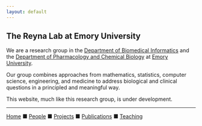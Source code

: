 ```yaml
---
layout: default
---
```


## The Reyna Lab at Emory University

We are a research group in the [Department of Biomedical Informatics](https://www.bmi.emory.edu/) and the [Department of Pharmacology and Chemical Biology](https://med.emory.edu/departments/pharmacology-chemical-biology/) at [Emory University](https://www.emory.edu).

Our group combines approaches from mathematics, statistics, computer science, engineering, and medicine to address biological and clinical questions in a principled and meaningful way.

This website, much like this research group, is under development.

---

[Home](../) &#9632; [People](../people) &#9632; [Projects](../projects) &#9632; [Publications](../publications) &#9632; [Teaching](../teaching)
